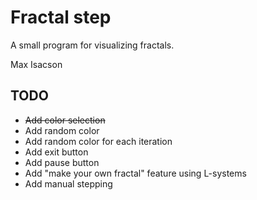 Fractal step
============

A small program for visualizing fractals.

Max Isacson

TODO
----
- ~~Add color selection~~
- Add random color
- Add random color for each iteration
- Add exit button
- Add pause button
- Add "make your own fractal" feature using L-systems
- Add manual stepping
